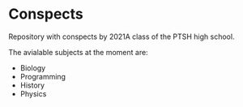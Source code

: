 # Conspects

Repository with conspects by 2021A class of the PTSH high school.

The avialable subjects at the moment are:
- Biology
- Programming
- History
- Physics
